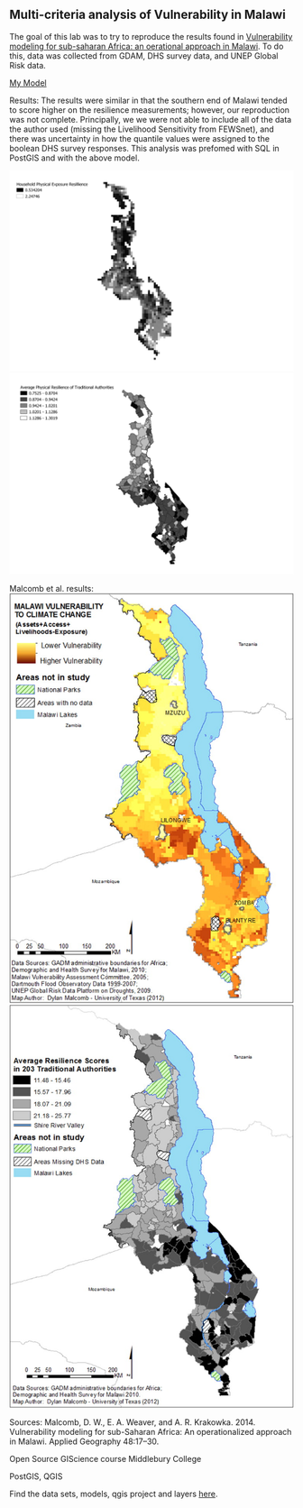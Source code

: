 ## Multi-criteria analysis of Vulnerability in Malawi

The goal of this lab was to try to reproduce the results found in [Vulnerability modeling for sub-saharan Africa: an oerational approach in Malawi](https://www.sciencedirect.com/science/article/pii/S0143622814000058).
To do this, data was collected from GDAM, DHS survey data, and UNEP Global Risk data.

[My Model](malawi_lab.model3)

Results:
The results were similar in that the southern end of Malawi tended to score higher on the resilience measurements; however, our reproduction was not complete. Principally, we we were not able to include all of the data the author used (missing the Livelihood Sensitivity from FEWSnet), and there was uncertainty in how the quantile values were assigned to the boolean DHS survey responses. This analysis was prefomed with SQL in PostGIS and with the above model.

![grid](hhresilliencegrid.png)
![TAs](TAcapacities.png)

Malcomb et al. results:
![malcomb_grid](malcomb_grid.jpg)
![malcomb_TA](malcomb_TA.jpg)

Sources:
Malcomb, D. W., E. A. Weaver, and A. R. Krakowka. 2014. Vulnerability modeling for sub-Saharan Africa: An
operationalized approach in Malawi. Applied Geography 48:17–30.

Open Source GIScience course Middlebury College

PostGIS, QGIS

Find the data sets, models, qgis project and layers [here](L78_data.zip).

